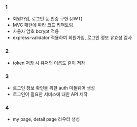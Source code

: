 ### 1

- 회원가입, 로그인 등 인증 구현 (JWT)
- MVC 패턴에 따라 코드 리팩토링
- 사용자 암호 bcrypt 적용
- express-validator 적용하여 회원가입, 로그인 정보 유효성 검사

### 2

- token 저장 시 유저의 이름도 같이 저장

### 3

- 로그인 정보 확인을 위한 auth 미들웨어 생성
- 로그인이 필요한 서비스에 대한 API 제작

### 4

- my page, detail page 라우터 생성
